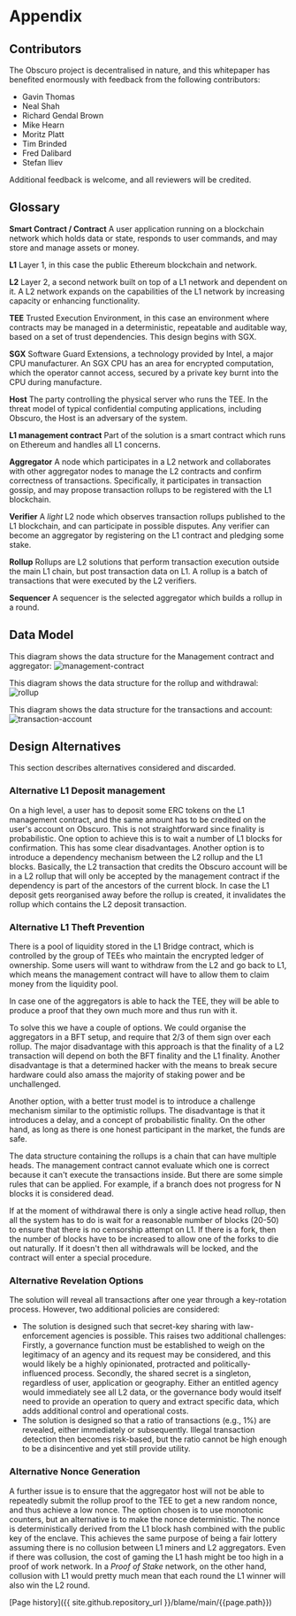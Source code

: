 # Appendix
## Contributors
The Obscuro project is decentralised in nature, and this whitepaper has benefited enormously with feedback from the following contributors:
* Gavin Thomas
* Neal Shah
* Richard Gendal Brown
* Mike Hearn
* Moritz Platt
* Tim Brinded
* Fred Dalibard
* Stefan Iliev

Additional feedback is welcome, and all reviewers will be credited.

## Glossary
**Smart Contract / Contract**
A user application running on a blockchain network which holds data or state, responds to user commands, and may store and manage assets or money.

**L1**
Layer 1, in this case the public Ethereum blockchain and network.

**L2**
Layer 2, a second network built on top of a L1 network and dependent on it. A L2 network expands on the capabilities of the L1 network by increasing capacity or enhancing functionality.

**TEE**
Trusted Execution Environment, in this case an environment where contracts may be managed in a deterministic, repeatable and auditable way, based on a set of trust dependencies. This design begins with SGX.

**SGX**
Software Guard Extensions, a technology provided by Intel, a major CPU manufacturer. An SGX CPU has an area for encrypted computation, which the operator cannot access, secured by a private key burnt into the CPU during manufacture.

**Host**
The party controlling the physical server who runs the TEE. In the threat model of typical confidential computing applications, including Obscuro, the Host is an adversary of the system.

**L1 management contract**
Part of the solution is a smart contract which runs on Ethereum and handles all L1 concerns.

**Aggregator**
A node which participates in a L2 network and collaborates with other aggregator nodes to manage the L2 contracts and confirm correctness of transactions. Specifically, it participates in transaction gossip, and may propose transaction rollups to be registered with the L1 blockchain.

**Verifier**
A _light_ L2 node which observes transaction rollups published to the L1 blockchain, and can participate in possible disputes. Any verifier can become an aggregator by registering on the L1 contract and pledging some stake.

**Rollup**
Rollups are L2 solutions that perform transaction execution outside the main L1 chain, but post transaction data on L1. A rollup is a batch of transactions that were executed by the L2 verifiers.

**Sequencer**
A sequencer is the selected aggregator which builds a rollup in a round.

## Data Model
This diagram shows the data structure for the Management contract and aggregator:
![management-contract](./images/management-contract.png)

This diagram shows the data structure for the rollup and withdrawal:
![rollup](./images/rollup.png)

This diagram shows the data structure for the transactions and account:
![transaction-account](./images/transaction-account.png)

## Design Alternatives
This section describes alternatives considered and discarded.

### Alternative L1 Deposit management
On a high level, a user has to deposit some ERC tokens on the L1 management contract, and the same amount has to be credited on the user's account on Obscuro. This is not straightforward since finality is probabilistic.
One option to achieve this is to wait a number of L1 blocks for confirmation. This has some clear disadvantages.
Another option is to introduce a dependency mechanism between the L2 rollup and the L1 blocks. Basically, the L2 transaction that credits the Obscuro account will be in a L2 rollup that will only be accepted by the management contract if the dependency is part of the ancestors of the current block.  In case the L1 deposit gets reorganised away before the rollup is created, it invalidates the rollup which contains the L2 deposit transaction.

### Alternative L1 Theft Prevention
There is a pool of liquidity stored in the L1 Bridge contract, which is controlled by the group of TEEs who maintain the encrypted ledger of ownership. Some users will want to withdraw from the L2 and go back to L1, which means the management contract will have to allow them to claim money from the liquidity pool.

In case one of the aggregators is able to hack the TEE, they will be able to produce a proof that they own much more and thus run with it.

To solve this we have a couple of options.
We could organise the aggregators in a BFT setup, and require that 2/3 of them sign over each rollup. The major disadvantage with this approach is that the finality of a L2 transaction will depend on both the BFT finality and the L1 finality. Another disadvantage is that a determined hacker with the means to break secure hardware could also amass the majority of staking power and be unchallenged.

Another option, with a better trust model is to introduce a challenge mechanism similar to the optimistic rollups. The disadvantage is that it introduces a delay, and a concept of probabilistic finality. On the other hand, as long as there is one honest participant in the market, the funds are safe.

The data structure containing the rollups is a chain that can have multiple heads. The management contract cannot evaluate which one is correct because it can't execute the transactions inside. But there are some simple rules that can be applied. For example, if a branch does not progress for N blocks it is considered dead.

If at the moment of withdrawal there is only a single active head rollup, then all the system has to do is wait for a reasonable number of blocks (20-50) to ensure that there is no censorship attempt on L1. If there is a fork, then the number of blocks have to be increased to allow one of the forks to die out naturally. If it doesn't then all withdrawals will be locked, and the contract will enter a special procedure.

### Alternative Revelation Options
The solution will reveal all transactions after one year through a key-rotation process. However, two additional policies are considered:
* The solution is designed such that secret-key sharing with law-enforcement agencies is possible. This raises two additional challenges: Firstly, a governance function must be established to weigh on the legitimacy of an agency and its request may be considered, and this would likely be a highly opinionated, protracted and politically-influenced process. Secondly, the shared secret is a singleton, regardless of user, application or geography. Either an entitled agency would immediately see all L2 data, or the governance body would itself need to provide an operation to query and extract specific data, which adds additional control and operational costs.
* The solution is designed so that a ratio of transactions (e.g., 1%) are revealed, either immediately or subsequently. Illegal transaction detection then becomes risk-based, but the ratio cannot be high enough to be a disincentive and yet still provide utility.

### Alternative Nonce Generation
A further issue is to ensure that the aggregator host will not be able to repeatedly submit the rollup proof to the TEE to get a new random nonce, and thus achieve a low nonce. The option chosen is to use monotonic counters, but an alternative is to make the nonce deterministic. The nonce is deterministically derived from the L1 block hash combined with the public key of the enclave. This achieves the same purpose of being a fair lottery assuming there is no collusion between L1 miners and L2 aggregators. Even if there was collusion, the cost of gaming the L1 hash might be too high in a proof of work network. In a _Proof of Stake_ network, on the other hand, collusion with L1 would pretty much mean that each round the L1 winner will also win the L2 round.

[Page history]({{ site.github.repository_url }}/blame/main/{{page.path}})
